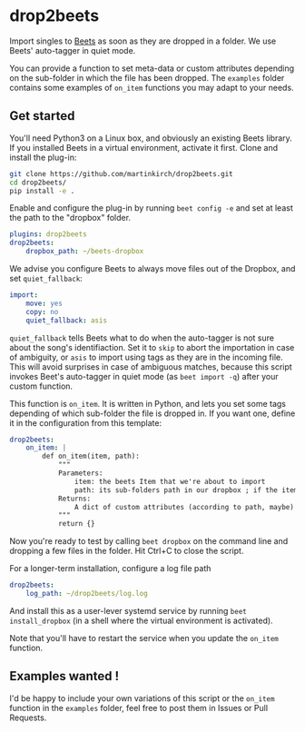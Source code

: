 # drop2beets

Import singles to [Beets](http://beets.io/) as soon as they are dropped in a folder.
We use Beets' auto-tagger in quiet mode.

You can provide a function to set meta-data
or custom attributes depending on the sub-folder in which the file has been dropped.
The `examples` folder contains some examples of `on_item` functions you may
adapt to your needs.


## Get started

You'll need Python3 on a Linux box, and obviously an existing Beets library.
If you installed Beets in a virtual environment, activate it first.
Clone and install the plug-in:

```bash
git clone https://github.com/martinkirch/drop2beets.git
cd drop2beets/
pip install -e .
```

Enable and configure the plug-in by running `beet config -e` and set at least
the path to the "dropbox" folder.

```yaml
plugins: drop2beets
drop2beets:
    dropbox_path: ~/beets-dropbox
```

We advise you configure Beets to always move files out of the Dropbox,
and set `quiet_fallback`:

```yaml
import:
    move: yes
    copy: no
    quiet_fallback: asis
```

`quiet_fallback` tells Beets what to do when the auto-tagger is not sure about
the song's identifiaction.
Set it to `skip` to abort the importation in case of ambiguity,
or `asis` to import using tags as they are in the incoming file.
This will avoid surprises in case of ambiguous matches,
because this script invokes Beet's auto-tagger in quiet mode (as `beet import -q`)
after your custom function.

This function is `on_item`. It is written in Python,
and lets you set some tags depending of which sub-folder the file is dropped in.
If you want one, define it in the configuration from this template:

```yaml
drop2beets:
    on_item: |
        def on_item(item, path):
            """
            Parameters:
                item: the beets Item that we're about to import
                path: its sub-folders path in our dropbox ; if the items has been dropped at the root, then it's empty.
            Returns:
                A dict of custom attributes (according to path, maybe) ; return None if you don't want to import the file right now.
            """
            return {}
```

Now you're ready to test by calling `beet dropbox` on the command line and
dropping a few files in the folder.
Hit Ctrl+C to close the script.

For a longer-term installation, configure a log file path

```yaml
drop2beets:
    log_path: ~/drop2beets/log.log
```

And install this as a user-lever systemd service by running `beet install_dropbox`
(in a shell where the virtual environment is activated).

Note that you'll have to restart the service when you update the `on_item` function.


## Examples wanted !

I'd be happy to include your own variations of this script or the `on_item` function
in the `examples` folder, feel free to post them in Issues or Pull Requests.
